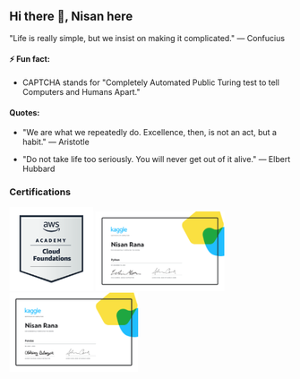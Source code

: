 ## Hi there 👋, Nisan here



"Life is really simple, but we insist on making it complicated." — Confucius
<!--
**NisanRana/NisanRana** is a ✨ _special_ ✨ repository because its `README.md` (this file) appears on your GitHub profile.

Here are some ideas to get you started:

- 🔭 I’m currently working on ...
- 🌱 I’m currently learning ...
- 👯 I’m looking to collaborate on ...
- 🤔 I’m looking for help with ...
- 💬 Ask me about ...
- 📫 How to reach me: ...
- 😄 Pronouns: ...

-->
 #### ⚡ Fun fact:
- CAPTCHA stands for "Completely Automated   Public Turing test to tell Computers and   Humans Apart."

 #### Quotes:
-  "We are what we repeatedly do. Excellence, then, is not an act, but a habit." — Aristotle

-  "Do not take life too seriously. You will never get out of it alive."
  — Elbert Hubbard
  
  ### Certifications
<p>
<img src="https://github.com/NisanRana/NisanRana/blob/main/aws-academy-graduate-aws-academy-cloud-foundations.png" alt="AWS Badge" width="150">
<img src="https://github.com/NisanRana/NisanRana/blob/main/Nisan%20Rana%20-%20Python-Certificate.png" alt="python certificate" width="230">
 <img src="https://github.com/NisanRana/NisanRana/blob/main/Nisan%20Rana%20-%20Pandas.png" alt="pandas certificate" width="230">
</p>
